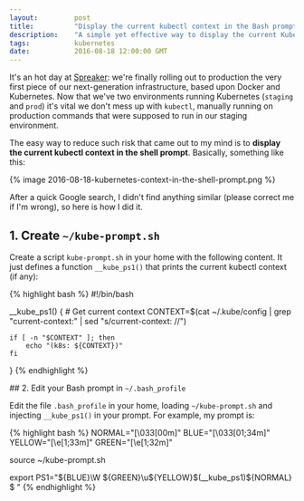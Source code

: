 ```yaml
---
layout:         post
title:          "Display the current kubectl context in the Bash prompt"
description:    "A simple yet effective way to display the current Kubernetes context in the Bash shell prompt."
tags:           kubernetes
date:           2016-08-18 12:00:00 GMT
---
```


It's an hot day at [Spreaker](https://www.spreaker.com): we're finally rolling out to production the very first piece of our next-generation infrastructure, based upon Docker and Kubernetes. Now that we've two environments running Kubernetes (`staging` and `prod`) it's vital we don't mess up with `kubectl`, manually running on production commands that were supposed to run in our staging environment.

The easy way to reduce such risk that came out to my mind is to **display the current kubectl context in the shell prompt**. Basically, something like this:

{% image 2016-08-18-kubernetes-context-in-the-shell-prompt.png %}

After a quick Google search, I didn't find anything similar (please correct me if I'm wrong), so here is how I did it.


## 1. Create `~/kube-prompt.sh`

Create a script `kube-prompt.sh` in your home with the following content. It just defines a function `__kube_ps1()` that prints the current kubectl context (if any):

{% highlight bash %}
#!/bin/bash

__kube_ps1()
{
    # Get current context
    CONTEXT=$(cat ~/.kube/config | grep "current-context:" | sed "s/current-context: //")

    if [ -n "$CONTEXT" ]; then
        echo "(k8s: ${CONTEXT})"
    fi
}
{% endhighlight %}


## 2. Edit your Bash prompt in `~/.bash_profile`

Edit the file `.bash_profile` in your home, loading `~/kube-prompt.sh` and injecting `__kube_ps1()` in your prompt. For example, my prompt is:

{% highlight bash %}
NORMAL="\[\033[00m\]"
BLUE="\[\033[01;34m\]"
YELLOW="\[\e[1;33m\]"
GREEN="\[\e[1;32m\]"

source ~/kube-prompt.sh

export PS1="${BLUE}\W ${GREEN}\u${YELLOW}\$(__kube_ps1)${NORMAL} \$ "
{% endhighlight %}
